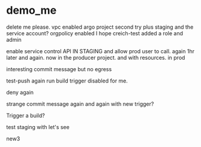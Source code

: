 # demo_me
delete me please. vpc enabled argo project second try plus staging and the service account? orgpolicy enabled I hope creich-test added a role and admin

enable service control API IN STAGING and allow prod user to call. again 1hr later and again. now in the producer project. and with resources. in prod

interesting commit message but no egress

test-push again run build trigger disabled for me.

deny again

strange commit message again and again with new trigger?

Trigger a build?

test staging with let's see

new3
